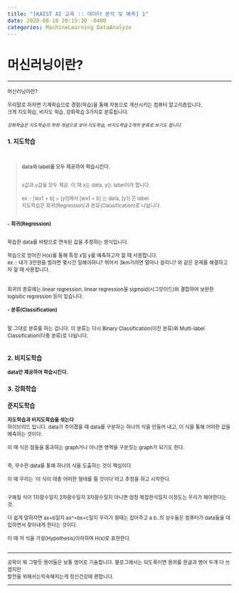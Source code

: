 ```yaml
---
title: "[KAIST AI 교육 :: 데이터 분석 및 예측] 1"
date: 2020-08-18 20:15:30 -0400
categories: MachineLearning DataAnalyze
---
```

# 머신러닝이란?

<hr/>
<div style = "font-size :0.8em">
<p>
머신러닝이란?<br/><br/>
우리말로 하자면 기계학습으로 경험(학습)을 통해 자동으로 개선시키는 컴퓨터 알고리즘입니다.<br/>
크게 지도학습, 비지도 학습, 강화학습 3가지로 분류됩니다.<br/><br/>
<i style = "font-size : 0.9em">강화학습은 지도학습의 하위 개념으로 보아 지도학습, 비지도학습 2개의 분류로 보기도 합니다.</i>
</p>
<p>
<h3 style = "font-size :1.2em"> 1. 지도학습</h3><br/>

<blockquote><b>data와 label을 모두 제공하여 학습시킨다.</b><br/><br/>  

x값과 y값을 모두 제공. 이 때 x는 data, y는 label이라 합니다.<br/><br/> 
ex :: [wx1 + b] = [y1]에서 [wx1 + b] 는 data, [y1] 은 label<br/>
지도학습은 회귀(Regression)과 분류(Classification)로 나뉩니다.<br/><br/>
</blockquote>

<b>- 회귀(Regression)</b><br/><br/>

학습한 data를 바탕으로 연속된 값을 추정하는 방식입니다.<br/><br/>
학습으로 얻어진 H(x)를 통해 특정 x일 y를 예측하고자 할 때 사용합니다.<br/>
ex :: 내가 3만원을 벌려면 몇시간 일해야하니?  뛰어서 3km가려면 얼마나 걸리니? 와 같은 문제를 해결하고자 할 때 사용합니다.<br/><br/>
<br/>
회귀의 종류에는 linear regression, linear regression을 sigmoid(시그모이드)와 결합하여 보완한 logisitic regression 등이 있습니다.<br/><br/>
<b>- 분류(Classification)</b><br/><br/>

말 그대로 분류를 하는 겁니다. 
이 분류는 다시 Binary Classification(이진 분류)와 Multi-label Classification(다중 분류)로 나뉩니다.<br/><br/>

</p>
<h3 style = "font-size :1.2em"> 2. 비지도학습</h3>
<b>data만 제공하여 학습시킨다.</b><br/>  
<h3 style = "font-size :1.2em"> 3. 강화학습</h3>
<h3 style = "font-size :1.2em"> 준지도학습</h3>
<b>지도학습과 비지도학습을 섞는다</b><br/> 
하이브리드 입니다.
data가 주어졌을 때 data를 구분하는 하나의 식을 만들어 내고, 이 식을 통해 어떠한 값을 예측하는 것이다.<br/><br/>
이 때 식은 점들을 통과하는 graph거나 아니면 영역을 구분짓는 graph가 되기도 한다.<br/><br/>

즉, 무수한 data를 통해 하나의 식을 도출하는 것이 핵심이다 <br/><br/>
이 때 우리는 '이 식이 대충 어떠한 형태를 띌 것이다'라고 추정을 하고 시작한다.<br/><br/>

구해질 식이 1차함수일지 2차함수일지 3차함수일지 아니면 엄청 복잡한식일지 이정도는 우리가 해야한다는 것.<br/><br/>
더 쉽게 말하자면  ax+b일지 ax^+bx+c일지 우리가 형태는 잡아주고 a b..의 상수들은 컴퓨터가 data들을 대입하면서 찾아내게 한다는 것이다.<br/><br/>
이 때 저 식을 가설(Hypothesis)이라하며 H(x)로 표현한다.<br/><br/> 
<p>
</p>
<hr/>
공학이 뭐 그렇듯 용어들은 보통 영어로 기술합니다. 블로그에서는 되도록이면 용어를 한글과 영어 두개 다 쓰겠지만<br/> 
발전을 위해서는익숙해지는게 정신건강에 편합니다.
<hr/>
<div/>